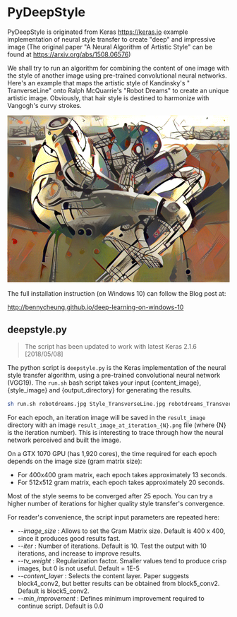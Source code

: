 # PyDeepStyle

PyDeepStyle is originated from Keras <https://keras.io> example implementation of neural style transfer to create "deep" and impressive image (The original paper "A Neural Algorithm of Artistic Style" can be found at <https://arxiv.org/abs/1508.06576>)

We shall try to run an algorithm for combining the content of one image with the style of another image using pre-trained convolutional neural networks. Here's an example that maps the artistic style of Kandinsky's " TranverseLine" onto Ralph McQuarrie's "Robot Dreams" to create an unique artistic image. Obviously, that hair style is destined to harmonize with Vangogh's curvy strokes.

![Sample Artistic Style Transfer Algorithm](images/Sample_robotdreams_TransverseLine.png)

The full installation instruction (on Windows 10) can follow the Blog post at:

<http://bennycheung.github.io/deep-learning-on-windows-10>

## deepstyle.py

> The script has been updated to work with latest Keras 2.1.6 [2018/05/08]

The python script is `deepstyle.py` is the Keras implementation of the neural style transfer algorithm, using a pre-trained convolutional neural network (VGG19).
The `run.sh` bash script takes your input {content_image}, {style_image} and {output_directory} for generating the results.

```bash
sh run.sh robotdreams.jpg Style_TransverseLine.jpg robotdreams_TransverseLine
```

For each epoch, an iteration image will be saved in the `result_image` directory with an image `result_image_at_iteration_{N}.png` file (where {N} is the iteration number). This is interesting to trace through how the neural network perceived and built the image.

On a GTX 1070 GPU (has 1,920 cores), the time required for each epoch depends on the image size (gram matrix size):

* For 400x400 gram matrix, each epoch takes approximately 13 seconds.
* For 512x512 gram matrix, each epoch takes approximately 20 seconds.

Most of the style seems to be converged after 25 epoch. You can try a higher number of iterations for higher quality style transfer's convergence.

For reader's convenience, the script input parameters are repeated here:

* *--image_size* : Allows to set the Gram Matrix size. Default is 400 x 400, since it produces good results fast.
* *--iter* : Number of iterations. Default is 10. Test the output with 10 iterations, and increase to improve results.
* *--tv_weight* : Regularization factor. Smaller values tend to produce crisp images, but 0 is not useful. Default = 1E-5
* *--content_layer* : Selects the content layer. Paper suggests block4_conv2, but better results can be obtained from block5_conv2. Default is block5_conv2.
* *--min_improvement* : Defines minimum improvement required to continue script. Default is 0.0
